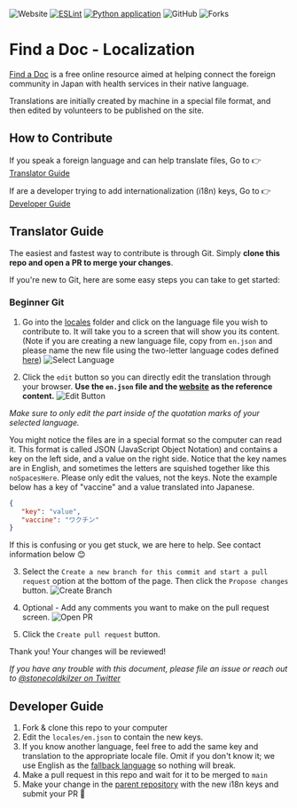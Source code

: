 ![Website](https://img.shields.io/website?url=https%3A%2F%2Ffindadocjp.org%2F)
[![ESLint](https://github.com/ourjapanlife/findadoc-localization/actions/workflows/eslint.yml/badge.svg)](https://github.com/ourjapanlife/findadoc-localization/actions/workflows/eslint.yml)
[![Python application](https://github.com/ourjapanlife/findadoc-localization/actions/workflows/python-app.yml/badge.svg)](https://github.com/ourjapanlife/findadoc-localization/actions/workflows/python-app.yml)
![GitHub](https://img.shields.io/github/license/ourjapanlife/findadoc-localization)
![Forks](https://img.shields.io/github/forks/ourjapanlife/findadoc-localization?label=Fork)

# Find a Doc - Localization

[Find a Doc](https://findadoc.jp) is a free online resource aimed at helping connect the foreign community in Japan with health services in their native language.

Translations are initially created by machine in a special file format, and then edited by volunteers to be published on the site.

## How to Contribute

If you speak a foreign language and can help translate files, Go to 👉️ [Translator Guide](#translator-guide)

If are a developer trying to add internationalization (i18n) keys, Go to 👉️ [Developer Guide](#developer-guide)


## Translator Guide

The easiest and fastest way to contribute is through Git. Simply **clone this repo and open a PR to merge your changes**.

If you're new to Git, here are some easy steps you can take to get started:

### Beginner Git

1. Go into the [locales](https://github.com/ourjapanlife/findadoc-localization/tree/main/locales) folder and click on the language file you wish to contribute to. It will take you to a screen that will show you its content. (Note if you are creating a new language file, copy from `en.json` and please name the new file using the two-letter language codes defined [here](https://en.wikipedia.org/wiki/List_of_ISO_639-1_codes))
   ![Select Language](./images/01.png)

2. Click the `edit` button so you can directly edit the translation through your browser. **Use the `en.json` file and the [website](https://findadoc.jp) as the reference content.**
   ![Edit Button](./images/02.png)
   
   
_Make sure to only edit the part inside of the quotation marks of your selected language._

You might notice the files are in a special format so the computer can read it. This format is called JSON (JavaScript Object Notation) and contains
a key on the left side, and a value on the right side. Notice that the key names are in English, and sometimes the letters are squished together like this `noSpacesHere`. Please only edit the values, not the keys. Note the example below has a key of "vaccine" and a value translated into Japanese.
```json
{
   "key": "value",
   "vaccine": "ワクチン"
}
```

If this is confusing or you get stuck, we are here to help. See contact information below 😊

3. Select the `Create a new branch for this commit and start a pull request` option at the bottom of the page. Then click the `Propose changes` button.
   ![Create Branch](./images/03.png)

4. Optional - Add any comments you want to make on the pull request screen.
   ![Open PR](./images/04.png)

5. Click the `Create pull request` button.

Thank you! Your changes will be reviewed!

_If you have any trouble with this document, please file an issue or reach out to [@stonecoldkilzer on Twitter](https://twitter.com/stonecoldkilzer)_

## Developer Guide

1. Fork & clone this repo to your computer
2. Edit the `locales/en.json` to contain the new keys.
3. If you know another language, feel free to add the same key and translation to the appropriate locale file. Omit if you don't know it; we use English as the [fallback language](https://kazupon.github.io/vue-i18n/guide/fallback.html) so nothing will break.
4. Make a pull request in this repo and wait for it to be merged to `main`
5. Make your change in the [parent repository](https://github.com/ourjapanlife/findadoc-frontend) with the new i18n keys and submit your PR 🎉
